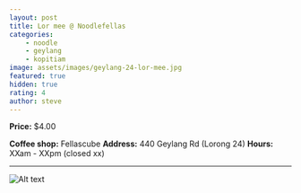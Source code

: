 ```yaml
---
layout: post
title: Lor mee @ Noodlefellas
categories:
    - noodle
    - geylang
    - kopitiam
image: assets/images/geylang-24-lor-mee.jpg
featured: true
hidden: true
rating: 4
author: steve
---
```



**Price:** $4.00 

**Coffee shop:** Fellascube
**Address:** 440 Geylang Rd (Lorong 24)
**Hours:** XXam - XXpm (closed xx)  

***  

![Alt text](/assets/images/image.jpg "alt text")